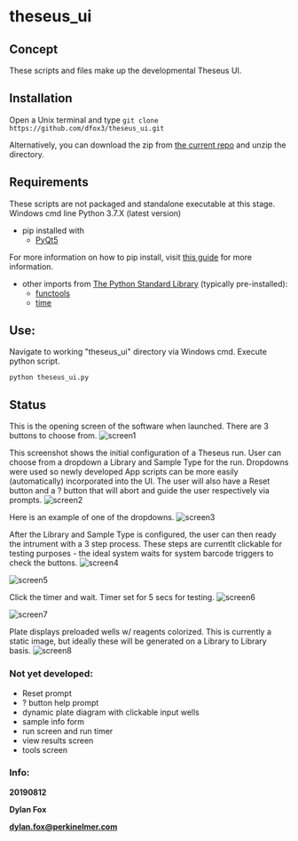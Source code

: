 # theseus_ui

## Concept
These scripts and files make up the developmental Theseus UI. 


## Installation

Open a Unix terminal and type `git clone https://github.com/dfox3/theseus_ui.git`

Alternatively, you can download the zip from [the current repo](https://github.com/dfox3/theseus_ui) and unzip the directory.

## Requirements

These scripts are not packaged and standalone executable at this stage. 
Windows cmd line
Python 3.7.X (latest version)
 - pip installed with
    - [PyQt5](https://pypi.org/project/PyQt5/)

For more information on how to pip install, visit [this guide](https://packaging.python.org/tutorials/installing-packages/#ensure-you-can-run-pip-from-the-command-line) for more information.

 - other imports from [The Python Standard Library](https://docs.python.org/2/library/) (typically pre-installed):
    - [functools](https://docs.python.org/2/library/functools.html)
    - [time](https://docs.python.org/2/library/time.html)

## Use:

Navigate to working "theseus_ui" directory via Windows cmd.
Execute python script.

```
python theseus_ui.py
```

## Status

This is the opening screen of the software when launched. There are 3 buttons to choose from.
![screen1](screenshots/20190812/screen1.png)

This screenshot shows the initial configuration of a Theseus run. User can choose from a dropdown a Library and Sample Type for the run. Dropdowns were used so newly developed App scripts can be more easily (automatically) incorporated into the UI. The user will also have a Reset button and a ? button that will abort and guide the user respectively via prompts.
![screen2](screenshots/20190812/screen2.png)

Here is an example of one of the dropdowns.
![screen3](screenshots/20190812/screen3.png)

After the Library and Sample Type is configured, the user can then ready the intrument with a 3 step process. These steps are currentlt clickable for testing purposes - the ideal system waits for system barcode triggers to check the buttons.
![screen4](screenshots/20190812/screen4.png)

![screen5](screenshots/20190812/screen5.png)

Click the timer and wait. Timer set for 5 secs for testing.
![screen6](screenshots/20190812/screen6.png)

![screen7](screenshots/20190812/screen7.png)

Plate displays preloaded wells w/ reagents colorized. This is currently a static image, but ideally these will be generated on a Library to Library basis.
![screen8](screenshots/20190812/screen8.png)


### Not yet developed:
 - Reset prompt
 - ? button help prompt
 - dynamic plate diagram with clickable input wells
 - sample info form
 - run screen and run timer
 - view results screen
 - tools screen


### Info:

**20190812**

**Dylan Fox**

**dylan.fox@perkinelmer.com**
